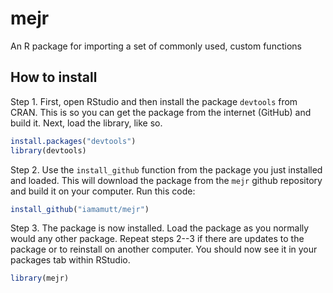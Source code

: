 mejr
====

An R package for importing a set of commonly used, custom functions


## How to install

Step 1. First, open RStudio and then install the package `devtools` from CRAN. This is so you can get the package from the internet (GitHub) and build it. Next, load the library, like so.

```r
install.packages("devtools")
library(devtools)
```

Step 2. Use the `install_github` function from the package you just installed and loaded. This will download the package from the `mejr` github repository and build it on your computer. Run this code:

```r
install_github("iamamutt/mejr")
```

Step 3. The package is now installed. Load the package as you normally would any other package. Repeat steps 2--3 if there are updates to the package or to reinstall on another computer. You should now see it in your packages tab within RStudio.

```r
library(mejr)
```

